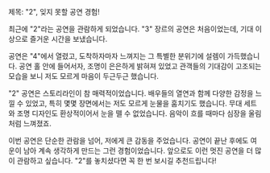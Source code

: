 제목: "2", 잊지 못할 공연 경험!

최근에 "2"라는 공연을 관람하게 되었습니다. "3" 장르의 공연은 처음이었는데, 기대 이상으로 즐거운 시간을 보냈습니다.

공연은 "4"에서 열렸고, 도착하자마자 느껴지는 그 특별한 분위기에 설렘이 가득했습니다. 공연 홀 안에 들어서자, 조명이 은은하게 밝혀져 있었고 관객들의 기대감이 고조되는 모습을 보니 저도 모르게 마음이 두근두근 했습니다.

"2" 공연은 스토리라인이 참 매력적이었습니다. 배우들의 열연과 함께 다양한 감정을 느낄 수 있었고, 특히 몇몇 장면에서는 저도 모르게 눈물을 훔치기도 했습니다. 무대 세트와 조명 디자인도 환상적이어서 눈을 뗄 수 없었습니다. 음악이 흐를 때마다 심장을 울림처럼 느껴졌죠.

이번 공연은 단순한 관람을 넘어, 저에게 큰 감동을 주었습니다. 공연이 끝난 후에도 여운이 남아 계속 생각하게 만드는 그런 경험이었습니다. 앞으로도 이런 멋진 공연을 더 많이 관람하고 싶습니다. "2"를 놓치셨다면 꼭 한 번 보시길 추천드립니다!